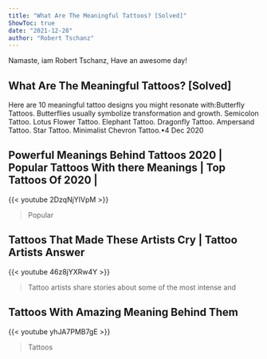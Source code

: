 ```yaml
---
title: "What Are The Meaningful Tattoos? [Solved]"
ShowToc: true 
date: "2021-12-28"
author: "Robert Tschanz" 
---
```


Namaste, iam Robert Tschanz, Have an awesome day!
## What Are The Meaningful Tattoos? [Solved]
Here are 10 meaningful tattoo designs you might resonate with:Butterfly Tattoos. Butterflies usually symbolize transformation and growth. 
 Semicolon Tattoo. 
 Lotus Flower Tattoo. 
 Elephant Tattoo. 
 Dragonfly Tattoo. 
 Ampersand Tattoo. 
 Star Tattoo. 
 Minimalist Chevron Tattoo.•4 Dec 2020

## Powerful Meanings Behind Tattoos 2020 | Popular Tattoos With there Meanings | Top Tattoos Of 2020 |
{{< youtube 2DzqNjYIVpM >}}
>Popular 

## Tattoos That Made These Artists Cry | Tattoo Artists Answer
{{< youtube 46z8jYXRw4Y >}}
>Tattoo artists share stories about some of the most intense and 

## Tattoos With Amazing Meaning Behind Them
{{< youtube yhJA7PMB7gE >}}
>Tattoos

